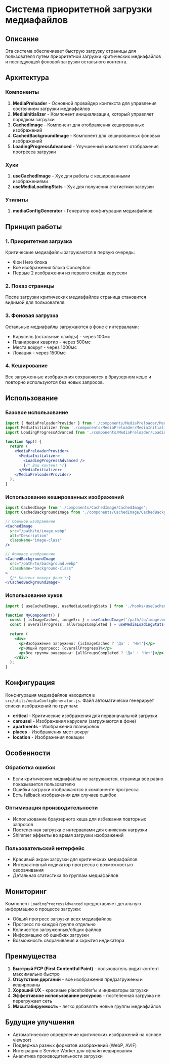 # Система приоритетной загрузки медиафайлов

## Описание

Эта система обеспечивает быструю загрузку страницы для пользователя путем приоритетной загрузки критических медиафайлов и последующей фоновой загрузки остального контента.

## Архитектура

### Компоненты

1. **MediaPreloader** - Основной провайдер контекста для управления состоянием загрузки медиафайлов
2. **MediaInitializer** - Компонент инициализации, который управляет порядком загрузки
3. **CachedImage** - Компонент для отображения кешированных изображений
4. **CachedBackgroundImage** - Компонент для кешированных фоновых изображений
5. **LoadingProgressAdvanced** - Улучшенный компонент отображения прогресса загрузки

### Хуки

1. **useCachedImage** - Хук для работы с кешированными изображениями
2. **useMediaLoadingStats** - Хук для получения статистики загрузки

### Утилиты

1. **mediaConfigGenerator** - Генератор конфигурации медиафайлов

## Принцип работы

### 1. Приоритетная загрузка

Критические медиафайлы загружаются в первую очередь:
- Фон Hero блока
- Все изображения блока Conception
- Первые 2 изображения из первого слайда карусели

### 2. Показ страницы

После загрузки критических медиафайлов страница становится видимой для пользователя.

### 3. Фоновая загрузка

Остальные медиафайлы загружаются в фоне с интервалами:
- Карусель (остальные слайды) - через 100мс
- Планировки квартир - через 500мс  
- Места вокруг - через 1000мс
- Локация - через 1500мс

### 4. Кеширование

Все загруженные изображения сохраняются в браузерном кеше и повторно используются без новых запросов.

## Использование

### Базовое использование

```jsx
import { MediaPreloaderProvider } from './components/MediaPreloader/MediaPreloader';
import MediaInitializer from './components/MediaPreloader/MediaInitializer';
import LoadingProgressAdvanced from './components/MediaPreloader/LoadingProgressAdvanced';

function App() {
  return (
    <MediaPreloaderProvider>
      <MediaInitializer>
        <LoadingProgressAdvanced />
        {/* Ваш контент */}
      </MediaInitializer>
    </MediaPreloaderProvider>
  );
}
```

### Использование кешированных изображений

```jsx
import CachedImage from './components/CachedImage/CachedImage';
import CachedBackgroundImage from './components/CachedImage/CachedBackgroundImage';

// Обычное изображение
<CachedImage 
  src="/path/to/image.webp" 
  alt="Description" 
  className="image-class"
/>

// Фоновое изображение
<CachedBackgroundImage 
  src="/path/to/background.webp" 
  className="background-class"
>
  {/* Контент поверх фона */}
</CachedBackgroundImage>
```

### Использование хуков

```jsx
import { useCachedImage, useMediaLoadingStats } from './hooks/useCachedImage';

function MyComponent() {
  const { isImageCached, imageSrc } = useCachedImage('/path/to/image.webp');
  const { overallProgress, allGroupsCompleted } = useMediaLoadingStats();
  
  return (
    <div>
      <p>Изображение загружено: {isImageCached ? 'Да' : 'Нет'}</p>
      <p>Общий прогресс: {overallProgress}%</p>
      <p>Все группы завершены: {allGroupsCompleted ? 'Да' : 'Нет'}</p>
    </div>
  );
}
```

## Конфигурация

Конфигурация медиафайлов находится в `src/utils/mediaConfigGenerator.js`. Файл автоматически генерирует списки изображений по группам:

- **critical** - Критические изображения для первоначальной загрузки
- **carousel** - Изображения карусели (загружаются в фоне)
- **apartments** - Изображения планировок
- **places** - Изображения мест вокруг
- **location** - Изображения локации

## Особенности

### Обработка ошибок

- Если критические медиафайлы не загружаются, страница все равно показывается пользователю
- Ошибки загрузки отображаются в компоненте прогресса
- Есть fallback изображения для случаев ошибок

### Оптимизация производительности

- Использование браузерного кеша для избежания повторных запросов
- Постепенная загрузка с интервалами для снижения нагрузки
- Shimmer эффекты во время загрузки изображений

### Пользовательский интерфейс

- Красивый экран загрузки для критических медиафайлов
- Интерактивный индикатор прогресса с возможностью сворачивания
- Детальная статистика по группам медиафайлов

## Мониторинг

Компонент `LoadingProgressAdvanced` предоставляет детальную информацию о процессе загрузки:

- Общий прогресс загрузки всех медиафайлов
- Прогресс по каждой группе отдельно
- Количество загруженных/общих файлов
- Информацию об ошибках загрузки
- Возможность сворачивания и скрытия индикатора

## Преимущества

1. **Быстрый FCP (First Contentful Paint)** - пользователь видит контент максимально быстро
2. **Отсутствие дерганий** - все изображения предзагружены и кешированы
3. **Хороший UX** - красивые placeholder'ы и индикаторы загрузки
4. **Эффективное использование ресурсов** - постепенная загрузка не перегружает сеть
5. **Масштабируемость** - легко добавлять новые группы медиафайлов

## Будущие улучшения

- Автоматическое определение критических изображений на основе viewport
- Поддержка разных форматов изображений (WebP, AVIF)
- Интеграция с Service Worker для офлайн кеширования
- Аналитика производительности загрузки
